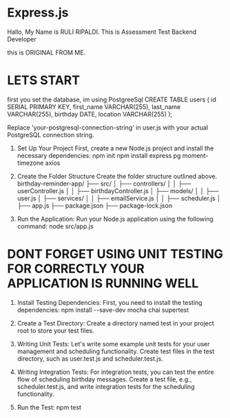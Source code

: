 # Express.js 

Hallo, My Name is RULI RIPALDI.
This is Assessment Test
Backend Developer

this is ORIGINAL FROM ME.

# LETS START
first you set the database, im using PostgreeSql
CREATE TABLE users (
  id SERIAL PRIMARY KEY,
  first_name VARCHAR(255),
  last_name VARCHAR(255),
  birthday DATE,
  location VARCHAR(255)
);

Replace 'your-postgresql-connection-string' in user.js with your actual PostgreSQL connection string.


1. Set Up Your Project
First, create a new Node.js project and install the necessary dependencies:
npm init
npm install express pg moment-timezone axios

2. Create the Folder Structure
Create the folder structure outlined above.
birthday-reminder-app/
  ├── src/
  │    ├── controllers/
  │    │    ├── userController.js
  │    │    ├── birthdayController.js
  │    ├── models/
  │    │    ├── user.js
  │    ├── services/
  │    │    ├── emailService.js
  │    │    ├── scheduler.js
  │    ├── app.js
  ├── package.json
  ├── package-lock.json

3. Run the Application:
Run your Node.js application using the following command:
node src/app.js

# DONT FORGET USING UNIT TESTING FOR CORRECTLY YOUR APPLICATION IS RUNNING WELL

1. Install Testing Dependencies:
First, you need to install the testing dependencies:
npm install --save-dev mocha chai supertest

2. Create a Test Directory:
Create a directory named test in your project root to store your test files.

3. Writing Unit Tests:
Let's write some example unit tests for your user management and scheduling functionality. Create test files in the test directory, such as user.test.js and scheduler.test.js.

4. Writing Integration Tests:
For integration tests, you can test the entire flow of scheduling birthday messages. Create a test file, e.g., scheduler.test.js, and write integration tests for the scheduling functionality.

5. Run the Test:
npm test

